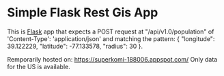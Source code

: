 # Simple Flask Rest Gis App 

This is [Flask](http://flask.pocoo.org/) app that expects a POST request
at "/api/v1.0/population" of 'Content-Type': 'application/json' and matching 
the pattern: {     "longitude": 39.122229,     "latitude": -77.133578,     "radius": 30   }.

Remporarily hosted on: https://superkomi-188006.appspot.com/
Only data for the US is available.

